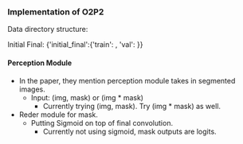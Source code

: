 ### Implementation of O2P2 

Data directory structure:

Initial Final: {'initial_final':{'train': , 'val': }}

#### Perception Module
* In the paper, they mention perception module takes in segmented images. 
    * Input: (img, mask) or (img * mask)
        * Currently trying (img, mask). Try (img * mask) as well. 
* Reder module for mask.
    * Putting Sigmoid on top of final convolution.
        * Currently not using sigmoid, mask outputs are logits.
